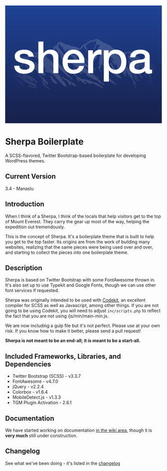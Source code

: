 ![Sherpa](https://raw.githubusercontent.com/agims/sherpa/master/screenshot.png)
# Sherpa Boilerplate
A SCSS-flavored, Twitter Bootstrap-based boilerplate for developing WordPress themes.

## Current Version
3.4 - Manaslu

## Introduction
When I think of a Sherpa, I think of the locals that help visitors get to the top of Mount Everest.  They carry the gear up most of the way, helping the expedition out tremendously.

This is the concept of Sherpa.  It's a boilerplate theme that is built to help you get to the top faster.  Its origins are from the work of building many websites, realizing that the same pieces were being used over and over, and starting to collect the pieces into one boilerplate theme.

## Description
Sherpa is based on Twitter Bootstrap with some FontAwesome thrown in.  It's also set up to use Typekit and Google Fonts, though we can use other font services if requested.

Sherpa was originally intended to be used with [Codekit](https://incident57.com/codekit/), an excellent compiler for SCSS as well as Javascript, among other things.  If you are not going to be using Codekit, you will need to adjust `inc/scripts.php` to reflect the fact that you are not using /js/min/main-min.js.

We are now including a gulp file but it's not perfect.  Please use at your own risk.  If you know how to make it better, please send a pull request!

**Sherpa is not meant to be an end-all; it is meant to be a start-all.**

## Included Frameworks, Libraries, and Dependencies
* Twitter Bootstrap (SCSS) - v3.3.7
* FontAwesome - v4.7.0
* jQuery - v2.2.4
* Colorbox - v1.6.4
* MobileDetect.js - v1.3.3
* TGM Plugin Activation - 2.6.1

## Documentation
We have started working on documentation [in the wiki area](https://github.com/agims/sherpa/wiki), though it is **very much** still under construction.

## Changelog
See what we've been doing - it's listed in the [changelog](https://github.com/agims/sherpa/blob/master/changelog.md)
